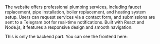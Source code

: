 The website offers professional plumbing services, including faucet replacement, pipe installation, boiler replacement, and heating system setup. Users can request services via a contact form, and submissions are sent to a Telegram bot for real-time notifications. Built with React and Node.js, it features a responsive design and smooth navigation.

This is only the backend part. You can see the frontend here: 

